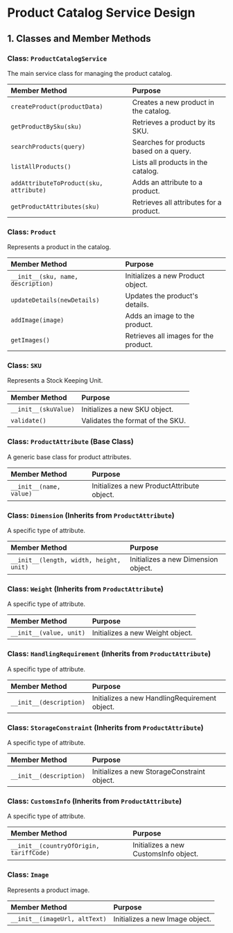 # Product Catalog Service Design

## 1. Classes and Member Methods

### Class: `ProductCatalogService`

The main service class for managing the product catalog.

| Member Method | Purpose |
| :--- | :--- |
| `createProduct(productData)` | Creates a new product in the catalog. |
| `getProductBySku(sku)` | Retrieves a product by its SKU. |
| `searchProducts(query)` | Searches for products based on a query. |
| `listAllProducts()` | Lists all products in the catalog. |
| `addAttributeToProduct(sku, attribute)` | Adds an attribute to a product. |
| `getProductAttributes(sku)` | Retrieves all attributes for a product. |

### Class: `Product`

Represents a product in the catalog.

| Member Method | Purpose |
| :--- | :--- |
| `__init__(sku, name, description)` | Initializes a new Product object. |
| `updateDetails(newDetails)` | Updates the product's details. |
| `addImage(image)` | Adds an image to the product. |
| `getImages()` | Retrieves all images for the product. |

### Class: `SKU`

Represents a Stock Keeping Unit.

| Member Method | Purpose |
| :--- | :--- |
| `__init__(skuValue)` | Initializes a new SKU object. |
| `validate()` | Validates the format of the SKU. |

### Class: `ProductAttribute` (Base Class)

A generic base class for product attributes.

| Member Method | Purpose |
| :--- | :--- |
| `__init__(name, value)` | Initializes a new ProductAttribute object. |

### Class: `Dimension` (Inherits from `ProductAttribute`)

A specific type of attribute.

| Member Method | Purpose |
| :--- | :--- |
| `__init__(length, width, height, unit)` | Initializes a new Dimension object. |

### Class: `Weight` (Inherits from `ProductAttribute`)

A specific type of attribute.

| Member Method | Purpose |
| :--- | :--- |
| `__init__(value, unit)` | Initializes a new Weight object. |

### Class: `HandlingRequirement` (Inherits from `ProductAttribute`)

A specific type of attribute.

| Member Method | Purpose |
| :--- | :--- |
| `__init__(description)` | Initializes a new HandlingRequirement object. |

### Class: `StorageConstraint` (Inherits from `ProductAttribute`)

A specific type of attribute.

| Member Method | Purpose |
| :--- | :--- |
| `__init__(description)` | Initializes a new StorageConstraint object. |

### Class: `CustomsInfo` (Inherits from `ProductAttribute`)

A specific type of attribute.

| Member Method | Purpose |
| :--- | :--- |
| `__init__(countryOfOrigin, tariffCode)` | Initializes a new CustomsInfo object. |

### Class: `Image`

Represents a product image.

| Member Method | Purpose |
| :--- | :--- |
| `__init__(imageUrl, altText)` | Initializes a new Image object. |


